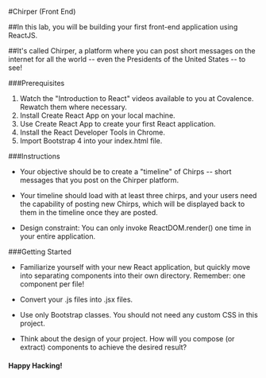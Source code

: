 #Chirper (Front End)

##In this lab, you will be building your first front-end application using ReactJS.

##It's called Chirper, a platform where you can post short messages on the internet for all the world -- even the Presidents of the United States -- to see!

###Prerequisites
1. Watch the "Introduction to React" videos available to you at Covalence. Rewatch them where necessary.
2. Install Create React App on your local machine.
3. Use Create React App to create your first React application.
4. Install the React Developer Tools in Chrome.
5. Import Bootstrap 4 into your index.html file.

###Instructions
* Your objective should be to create a "timeline" of Chirps -- short messages that you post on the Chirper platform.

* Your timeline should load with at least three chirps, and your users need the capability of posting new Chirps, which will be displayed back to them in the timeline once they are posted.

* Design constraint: You can only invoke ReactDOM.render() one time in your entire application.

###Getting Started
* Familiarize yourself with your new React application, but quickly move into separating components into their own directory.
Remember: one component per file!

* Convert your .js files into .jsx files.

* Use only Bootstrap classes. You should not need any custom CSS in this project.

* Think about the design of your project. How will you compose (or extract) components to achieve the desired result?

#### Happy Hacking!